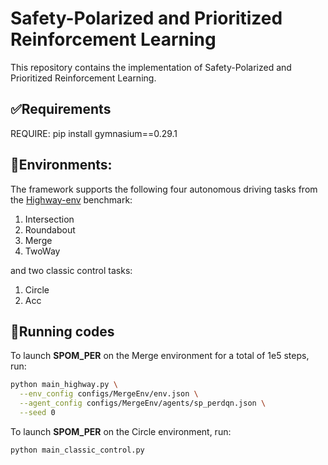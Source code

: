 # Safety-Polarized and Prioritized Reinforcement Learning
This repository contains the implementation of Safety-Polarized and Prioritized Reinforcement Learning.

## ✅Requirements
REQUIRE:
pip install gymnasium==0.29.1

## 🧪Environments:
The framework supports the following four autonomous driving tasks from the [Highway-env](https://github.com/Farama-Foundation/highway-env) benchmark:
1. Intersection
2. Roundabout
3. Merge
4. TwoWay

and two classic control tasks:
1. Circle
2. Acc

## 🚀Running codes
To launch **SPOM_PER** on the Merge environment for a total of 1e5 steps, run:
```bash
python main_highway.py \
  --env_config configs/MergeEnv/env.json \
  --agent_config configs/MergeEnv/agents/sp_perdqn.json \
  --seed 0
```
To launch **SPOM_PER** on the Circle environment, run:
```bash
python main_classic_control.py
```
